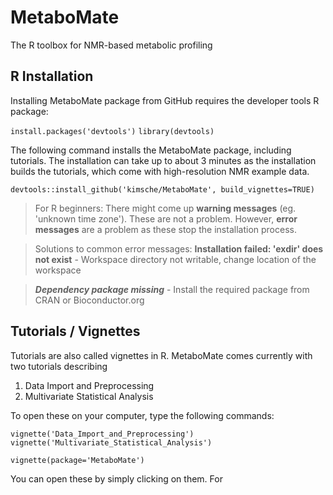 # MetaboMate
The R toolbox for NMR-based metabolic profiling

## R Installation 
Installing MetaboMate package from GitHub requires the developer tools R package:

`install.packages('devtools')`
`library(devtools)`

The following command installs the MetaboMate package, including tutorials. The installation can take up to about 3 minutes as the installation builds the tutorials, which come with high-resolution NMR example data.

`devtools::install_github('kimsche/MetaboMate', build_vignettes=TRUE)`

> For R beginners: There might come up **warning messages** (eg. 'unknown time zone'). These are not a problem. However, **error messages** are a problem as these stop the installation process. 

>Solutions to common error messages: 
> **Installation failed: 'exdir' does not exist** - Workspace directory not writable, change location of the workspace

> ***Dependency package missing*** - Install the required package from CRAN or Bioconductor.org


## Tutorials / Vignettes
Tutorials are also called vignettes in R. MetaboMate comes currently with two tutorials describing

1. Data Import and Preprocessing
2. Multivariate Statistical Analysis

To open these on your computer, type the following commands:

`vignette('Data_Import_and_Preprocessing')`
`vignette('Multivariate_Statistical_Analysis')`


`vignette(package='MetaboMate')`

You can open these by simply clicking on them. For 

